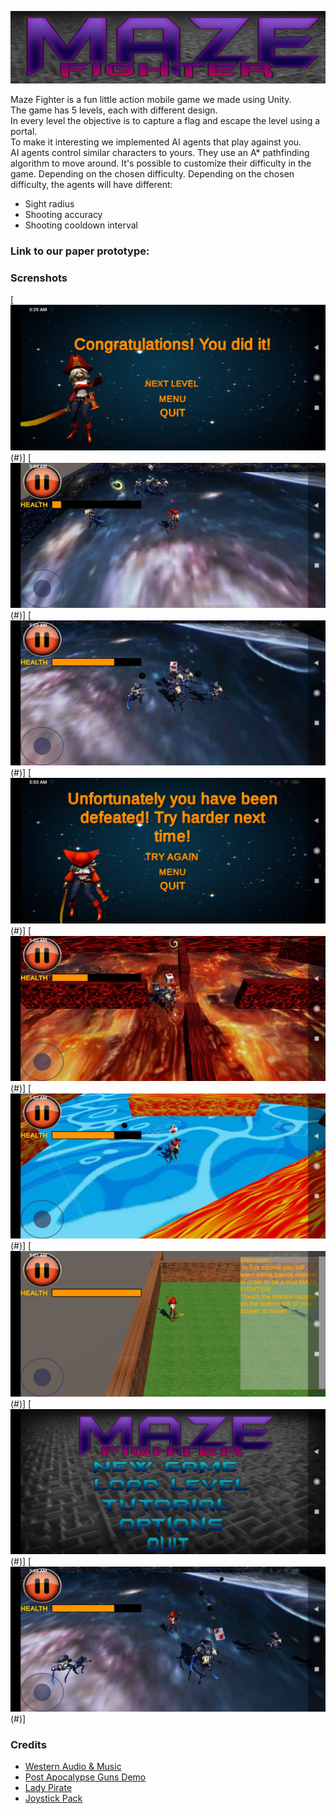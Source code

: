 <p align="center">
  <a href="#"><img src="miscellaneous/Logo.PNG" alt="Maze Fighter"/></a>
</p>

Maze Fighter is a fun little action mobile game we made using Unity. <br>
The game has 5 levels, each with different design. <br>
In every level the objective is to capture a flag and escape the level using a portal. <br>
To make it interesting we implemented AI agents that play against you. <br>
AI agents control similar characters to yours. They use an A* pathfinding algorithm to move around. It's possible to customize their difficulty in the game. Depending on the chosen difficulty. Depending on the chosen difficulty, the agents will have different:
  - Sight radius
  - Shooting accuracy
  - Shooting cooldown interval
 
### Link to our paper prototype:


### Screnshots 
[![Game logo](miscellaneous/1.jpeg)(#)]
[![Game logo](miscellaneous/2.jpeg)(#)]
[![Game logo](miscellaneous/3.jpeg)(#)]
[![Game logo](miscellaneous/4.jpeg)(#)]
[![Game logo](miscellaneous/5.jpeg)(#)]
[![Game logo](miscellaneous/6.jpeg)(#)]
[![Game logo](miscellaneous/7.jpeg)(#)]
[![Game logo](miscellaneous/8.jpeg)(#)]
[![Game logo](miscellaneous/9.jpeg)(#)]
 
### Credits

- [Western Audio & Music](https://assetstore.unity.com/packages/audio/sound-fx/western-audio-music-67788)
- [Post Apocalypse Guns Demo](https://assetstore.unity.com/packages/audio/sound-fx/weapons/post-apocalypse-guns-demo-33515)
- [Lady Pirate](https://assetstore.unity.com/packages/3d/characters/humanoids/lady-pirate-143609)
- [Joystick Pack](https://assetstore.unity.com/packages/tools/input-management/joystick-pack-107631)













